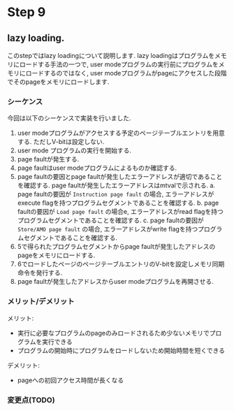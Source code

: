 # Step 9

## lazy loading.
このstepではlazy loadingについて説明します. lazy loadingはプログラムをメモリにロードする手法の一つで, user modeプログラムの実行前にプログラムをメモリにロードするのではなく, user modeプログラムがpageにアクセスした段階でそのpageをメモリにロードします.

### シーケンス
今回は以下のシーケンスで実装を行いました.
1. user modeプログラムがアクセスする予定のページテーブルエントリを用意する. ただしV-bitは設定しない.
2. user mode プログラムの実行を開始する.
3. page faultが発生する.
4. page faultはuser modeプログラムによるものか確認する.
5. page faultの要因とpage faultが発生したエラーアドレスが適切であることを確認する. page faultが発生したエラーアドレスはmtvalで示される.
	a. page faultの要因が `Instruction page fault` の場合, エラーアドレスがexecute flagを持つプログラムセグメントであることを確認する.
	b. page faultの要因が `Load page fault` の場合e, エラーアドレスがread flagを持つプログラムセグメントであることを確認する.
	c. page faultの要因が `Store/AMO page fault` の場合, エラーアドレスがwrite flagを持つプログラムセグメントであることを確認する.
6. 5で得られたプログラムセグメントからpage faultが発生したアドレスのpageをメモリにロードする.
7. 6でロードしたページのページテーブルエントリのV-bitを設定しメモリ同期命令を発行する.
8. page faultが発生したアドレスからuser modeプログラムを再開させる.

### メリット/デメリット
メリット:
- 実行に必要なプログラムのpageのみロードされるため少ないメモリでプログラムを実行できる
- プログラムの開始時にプログラムをロードしないため開始時間を短くできる

デメリット:
- pageへの初回アクセス時間が長くなる

### 変更点(TODO)